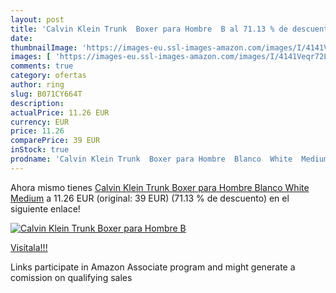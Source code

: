 ```yaml
---
layout: post
title: 'Calvin Klein Trunk  Boxer para Hombre  B al 71.13 % de descuento'
date: 
thumbnailImage: 'https://images-eu.ssl-images-amazon.com/images/I/4141Veqr72L._SL200_.jpg'
images: [ 'https://images-eu.ssl-images-amazon.com/images/I/4141Veqr72L._SL200_.jpg' ]
comments: true
category: ofertas
author: ring
slug: B071CY664T
description:
actualPrice: 11.26 EUR
currency: EUR
price: 11.26
comparePrice: 39 EUR
inStock: true
prodname: 'Calvin Klein Trunk  Boxer para Hombre  Blanco  White  Medium'
---
```


Ahora mismo tienes [Calvin Klein Trunk  Boxer para Hombre  Blanco  White  Medium](https://www.amazon.es/dp/B071CY664T/?tag=tolees-21) a 11.26 EUR (original: 39 EUR) (71.13 %  de descuento) en el siguiente enlace!

[![Calvin Klein Trunk  Boxer para Hombre  B](https://images-eu.ssl-images-amazon.com/images/I/4141Veqr72L._SL200_.jpg)](https://www.amazon.es/dp/B071CY664T/?tag=tolees-21)

[Visítala!!!](https://www.amazon.es/dp/B071CY664T/?tag=tolees-21)

Links participate in Amazon Associate program and might generate a comission on qualifying sales
